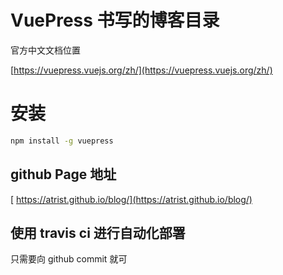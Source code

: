 # VuePress 书写的博客目录

官方中文文档位置

[https://vuepress.vuejs.org/zh/](https://vuepress.vuejs.org/zh/)

# 安装

```bash
npm install -g vuepress
```

## github Page 地址

[ https://atrist.github.io/blog/](https://atrist.github.io/blog/)

## 使用 travis ci 进行自动化部署
只需要向 github commit 就可

